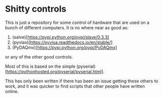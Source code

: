 # Shitty controls

This is just a repository for some control of hardware that are used on a bunch of different computers. It is no where near as good as:

 1. (salve)[https://pypi.python.org/pypi/slave/0.3.3]
 2. (pyvias)[https://pyvisa.readthedocs.io/en/stable/]
 3. (PyDAQmx)[https://pypi.python.org/pypi/PyDAQmx]


 or any of the other good controls.

Most of this is based on the simple (pyserial)[https://pythonhosted.org/pyserial/pyserial.html]. 

 This has only been written if there has been an issue getting these others to work, and it was quicker to find scripts that other people have written online.
